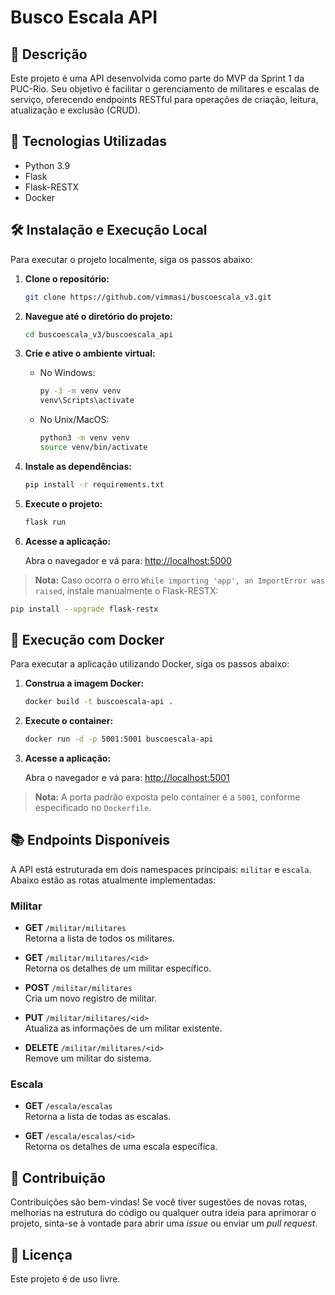 # Busco Escala API

## 📌 Descrição

Este projeto é uma API desenvolvida como parte do MVP da Sprint 1 da PUC-Rio. Seu objetivo é facilitar o gerenciamento de militares e escalas de serviço, oferecendo endpoints RESTful para operações de criação, leitura, atualização e exclusão (CRUD).

## 🚀 Tecnologias Utilizadas

- Python 3.9
- Flask
- Flask-RESTX
- Docker

## 🛠️ Instalação e Execução Local

Para executar o projeto localmente, siga os passos abaixo:

1. **Clone o repositório:**

   ```bash
   git clone https://github.com/vimmasi/buscoescala_v3.git
   ```

2. **Navegue até o diretório do projeto:**

   ```bash
   cd buscoescala_v3/buscoescala_api
   ```

3. **Crie e ative o ambiente virtual:**

   - No Windows:

     ```bash
     py -3 -m venv venv
     venv\Scripts\activate
     ```

   - No Unix/MacOS:

     ```bash
     python3 -m venv venv
     source venv/bin/activate
     ```

4. **Instale as dependências:**

   ```bash
   pip install -r requirements.txt
   ```

5. **Execute o projeto:**

   ```bash
   flask run
   ```

6. **Acesse a aplicação:**

   Abra o navegador e vá para: [http://localhost:5000](http://localhost:5000)

> **Nota:** Caso ocorra o erro `While importing 'app', an ImportError was raised`, instale manualmente o Flask-RESTX:

```bash
pip install --upgrade flask-restx
```

## 🐳 Execução com Docker

Para executar a aplicação utilizando Docker, siga os passos abaixo:

1. **Construa a imagem Docker:**

   ```bash
   docker build -t buscoescala-api .
   ```

2. **Execute o container:**

   ```bash
   docker run -d -p 5001:5001 buscoescala-api
   ```

3. **Acesse a aplicação:**

   Abra o navegador e vá para: [http://localhost:5001](http://localhost:5001)

> **Nota:** A porta padrão exposta pelo container é a `5001`, conforme especificado no `Dockerfile`.

## 📚 Endpoints Disponíveis

A API está estruturada em dois namespaces principais: `militar` e `escala`. Abaixo estão as rotas atualmente implementadas:

### Militar

- **GET** `/militar/militares`  
  Retorna a lista de todos os militares.

- **GET** `/militar/militares/<id>`  
  Retorna os detalhes de um militar específico.

- **POST** `/militar/militares`  
  Cria um novo registro de militar.

- **PUT** `/militar/militares/<id>`  
  Atualiza as informações de um militar existente.

- **DELETE** `/militar/militares/<id>`  
  Remove um militar do sistema.

### Escala

- **GET** `/escala/escalas`  
  Retorna a lista de todas as escalas.

- **GET** `/escala/escalas/<id>`  
  Retorna os detalhes de uma escala específica.

## 🤝 Contribuição

Contribuições são bem-vindas! Se você tiver sugestões de novas rotas, melhorias na estrutura do código ou qualquer outra ideia para aprimorar o projeto, sinta-se à vontade para abrir uma *issue* ou enviar um *pull request*.

## 📄 Licença

Este projeto é de uso livre.
